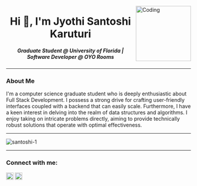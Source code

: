  <img
    alt="Coding"
    width="150"
    height="150"
    align="right"
    src="https://i.ibb.co/0G0x0QG/github.jpg"
  />
  <h1 align="center">Hi 👋, I'm Jyothi Santoshi Karuturi</h1>
  <h5 align="center"><em>
    Graduate Student @ University of Florida | Software Developer @ OYO Rooms</em>
  </h5>
  <hr />

  <h3>About Me</h3>
  <p>I'm a computer science graduate student who is deeply enthusiastic about Full Stack Development. I possess a strong drive for crafting user-friendly interfaces coupled with a backend that can easily scale. Furthermore, I have a keen interest in delving into the realm of data structures and algorithms. I enjoy taking on intricate problems directly, aiming to provide technically robust solutions that operate with optimal effectiveness.</p>

  <hr />

  <p>
    <img
      align="center"
      src="https://github-readme-stats.vercel.app/api/top-langs?username=santoshi-1&show_icons=true&locale=en&layout=compact"
      alt="santoshi-1"
    />
  </p>

<!--  <p>
    &nbsp;<img
      align="center"
      src="https://github-readme-stats.vercel.app/api?username=santoshi-1&show_icons=true&locale=en"
      alt="santoshi-1"
    />
  </p> 

  <hr />

  <p>
    <img
      align="center"
      src="https://github-readme-streak-stats.herokuapp.com/?user=santoshi-1&"
      alt="santoshi-1"
    />
  </p> -->
  <hr/>

   <h3 align="left">Connect with me:</h3>
  <p align="left">
    <a href="https://linkedin.com/in/santoshi-karuturi" target="blank"
      ><img
        align="center"
        src="https://raw.githubusercontent.com/rahuldkjain/github-profile-readme-generator/master/src/images/icons/Social/linked-in-alt.svg"
        alt="santoshi-karuturi"
        height="20"
        width="20"
    /></a>
    <a href="https://www.leetcode.com/santoshi_karuturi" target="blank"
      ><img
        align="center"
        src="https://raw.githubusercontent.com/rahuldkjain/github-profile-readme-generator/master/src/images/icons/Social/leet-code.svg"
        alt="santoshi_karuturi"
        height="20"
        width="20"
    /></a>
  </p>
